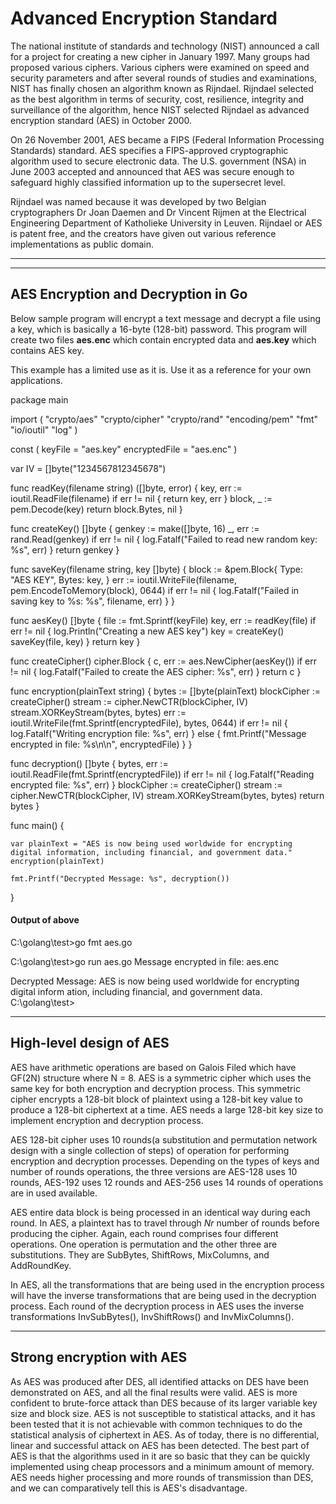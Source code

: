 # Advanced Encryption Standard

The national institute of standards and technology (NIST) announced a call for a project for creating a new cipher in January 1997. Many groups had proposed various ciphers. Various ciphers were examined on speed and security parameters and after several rounds of studies and examinations, NIST has finally chosen an algorithm known as Rijndael. Rijndael selected as the best algorithm in terms of security, cost, resilience, integrity and surveillance of the algorithm, hence NIST selected Rijndael as advanced encryption standard (AES) in October 2000.

On 26 November 2001, AES became a FIPS (Federal Information Processing Standards) standard. AES specifies a FIPS\-approved cryptographic algorithm used to secure electronic data. The U.S. government (NSA) in June 2003 accepted and announced that AES was secure enough to safeguard highly classified information up to the supersecret level.

Rijndael was named because it was developed by two Belgian cryptographers Dr Joan Daemen and Dr Vincent Rijmen at the Electrical Engineering Department of Katholieke University in Leuven. Rijndael or AES is patent free, and the creators have given out various reference implementations as public domain.

---

---

## AES Encryption and Decryption in Go

Below sample program will encrypt a text message and decrypt a file using a key, which is basically a 16\-byte (128\-bit) password. This program will create two files **aes.enc** which contain encrypted data and **aes.key** which contains AES key.

This example has a limited use as it is. Use it as a reference for your own applications.

package main

import (
	"crypto/aes"
	"crypto/cipher"
	"crypto/rand"
	"encoding/pem"
	"fmt"
	"io/ioutil"
	"log"
)

const (
	keyFile       = "aes.key"
	encryptedFile = "aes.enc"
)

var IV = \[\]byte("1234567812345678")

func readKey(filename string) (\[\]byte, error) {
	key, err := ioutil.ReadFile(filename)
	if err != nil {
		return key, err
	}
	block, \_ := pem.Decode(key)
	return block.Bytes, nil
}

func createKey() \[\]byte {
	genkey := make(\[\]byte, 16)
	\_, err := rand.Read(genkey)
	if err != nil {
		log.Fatalf("Failed to read new random key: %s", err)
	}
	return genkey
}

func saveKey(filename string, key \[\]byte) {
	block := &pem.Block{
		Type:  "AES KEY",
		Bytes: key,
	}
	err := ioutil.WriteFile(filename, pem.EncodeToMemory(block), 0644)
	if err != nil {
		log.Fatalf("Failed in saving key to %s: %s", filename, err)
	}
}

func aesKey() \[\]byte {
	file := fmt.Sprintf(keyFile)
	key, err := readKey(file)
	if err != nil {
		log.Println("Creating a new AES key")
		key = createKey()
		saveKey(file, key)
	}
	return key
}

func createCipher() cipher.Block {
	c, err := aes.NewCipher(aesKey())
	if err != nil {
		log.Fatalf("Failed to create the AES cipher: %s", err)
	}
	return c
}

func encryption(plainText string) {
	bytes := \[\]byte(plainText)
	blockCipher := createCipher()
	stream := cipher.NewCTR(blockCipher, IV)
	stream.XORKeyStream(bytes, bytes)
	err := ioutil.WriteFile(fmt.Sprintf(encryptedFile), bytes, 0644)
	if err != nil {
		log.Fatalf("Writing encryption file: %s", err)
	} else {
		fmt.Printf("Message encrypted in file: %s\\n\\n", encryptedFile)
	}
}

func decryption() \[\]byte {
	bytes, err := ioutil.ReadFile(fmt.Sprintf(encryptedFile))
	if err != nil {
		log.Fatalf("Reading encrypted file: %s", err)
	}
	blockCipher := createCipher()
	stream := cipher.NewCTR(blockCipher, IV)
	stream.XORKeyStream(bytes, bytes)
	return bytes
}

func main() {

	var plainText = "AES is now being used worldwide for encrypting digital information, including financial, and government data."
	encryption(plainText)

	fmt.Printf("Decrypted Message: %s", decryption())
}

#### Output of above

C:\\golang\\test\>go fmt aes.go

C:\\golang\\test\>go run aes.go
Message encrypted in file: aes.enc

Decrypted Message: AES is now being used worldwide for encrypting digital inform
ation, including financial, and government data.
C:\\golang\\test\>

---

## High\-level design of AES

AES have arithmetic operations are based on Galois Filed which have GF(2N) structure where N = 8. AES is a symmetric cipher which uses the same key for both encryption and decryption process. This symmetric cipher encrypts a 128\-bit block of plaintext using a 128\-bit key value to produce a 128\-bit ciphertext at a time. AES needs a large 128\-bit key size to implement encryption and decryption process.

AES 128\-bit cipher uses 10 rounds(a substitution and permutation network design with a single collection of steps) of operation for performing encryption and decryption processes. Depending on the types of keys and number of rounds operations, the three versions are AES\-128 uses 10 rounds, AES\-192 uses 12 rounds and AES\-256 uses 14 rounds of operations are in used available.

AES entire data block is being processed in an identical way during each round. In AES, a plaintext has to travel through *Nr* number of rounds before producing the cipher. Again, each round comprises four different operations. One operation is permutation and the other three are substitutions. They are SubBytes, ShiftRows, MixColumns, and AddRoundKey.

In AES, all the transformations that are being used in the encryption process will have the inverse transformations that are being used in the decryption process. Each round of the decryption process in AES uses the inverse transformations InvSubBytes(), InvShiftRows() and InvMixColumns().

---

## Strong encryption with AES

As AES was produced after DES, all identified attacks on DES have been demonstrated on AES, and all the final results were valid. AES is more confident to brute\-force attack than DES because of its larger variable key size and block size. AES is not susceptible to statistical attacks, and it has been tested that it is not achievable with common techniques to do the statistical analysis of ciphertext in AES. As of today, there is no differential, linear and successful attack on AES has been detected. The best part of AES is that the algorithms used in it are so basic that they can be quickly implemented using cheap processors and a minimum amount of memory. AES needs higher processing and more rounds of transmission than DES, and we can comparatively tell this is AES's disadvantage.
